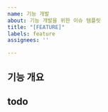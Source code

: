 ```yaml
---
name: 기능 개발
about: 기능 개발을 위한 이슈 템플릿
title: "[FEATURE]"
labels: feature
assignees: ''

---
```


## 기능 개요

## todo
